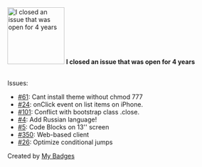 <img src="https://my-badges.github.io/my-badges/old-issue-4.png" alt="I closed an issue that was open for 4 years" title="I closed an issue that was open for 4 years" width="128">
<strong>I closed an issue that was open for 4 years</strong>
<br><br>

Issues:

- <a href="https://github.com/rachelbaker/bootstrapwp-Twitter-Bootstrap-for-WordPress/issues/61">#61</a>: Cant install theme without chmod 777
- <a href="https://github.com/hakimel/stroll.js/issues/24">#24</a>: onClick event on list items on iPhone.
- <a href="https://github.com/ccampbell/rainbow/issues/101">#101</a>: Conflict with bootstrap class .close.
- <a href="https://github.com/dnaber-de/WP-Colored-Coding/issues/4">#4</a>: Add Russian language!
- <a href="https://github.com/dnaber-de/WP-Colored-Coding/issues/5">#5</a>: Code Blocks on 13'' sсreen
- <a href="https://github.com/deployphp/deployer/issues/350">#350</a>: Web-based client
- <a href="https://github.com/expr-lang/expr/issues/26">#26</a>: Optimize conditional jumps


Created by <a href="https://github.com/my-badges/my-badges">My Badges</a>